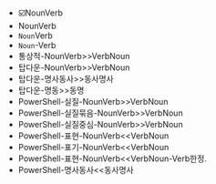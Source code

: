 - ☑️NounVerb
- NounVerb
- `Noun`Verb
- `Noun`-Verb
- 통상적-NounVerb>>VerbNoun
- 탑다운-NounVerb>>VerbNoun
- 탑다운-명사동사>>동사명사
- 탑다운-명동>>동명
- PowerShell-실질-NounVerb>>VerbNoun
- PowerShell-실질묶음-NounVerb>>VerbNoun
- PowerShell-실질중심-NounVerb>>VerbNoun
- PowerShell-표현-NounVerb<<VerbNoun
- PowerShell-표기-NounVerb<<VerbNoun
- PowerShell-표현-NounVerb<<VerbNoun-Verb한정.
- PowerShell-명사동사<<동사명사